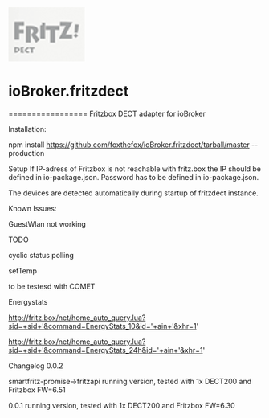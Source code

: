 

![Logo](admin/fritzdect_logo.png)
# ioBroker.fritzdect
=================
Fritzbox DECT adapter for ioBroker

Installation:

npm install https://github.com/foxthefox/ioBroker.fritzdect/tarball/master --production

Setup
If IP-adress of Fritzbox is not reachable with fritz.box the IP should be defined in io-package.json.
Password has to be defined in io-package.json.

The devices are detected automatically during startup of fritzdect instance.

Known Issues:

GuestWlan not working

TODO

cyclic status polling

setTemp

to be testesd with COMET

Energystats

http://fritz.box/net/home_auto_query.lua?sid=+sid+'&command=EnergyStats_10&id='+ain+'&xhr=1'

http://fritz.box/net/home_auto_query.lua?sid=+sid+'&command=EnergyStats_24h&id='+ain+'&xhr=1'

Changelog
0.0.2

smartfritz-promise->fritzapi
running version, tested with 1x DECT200 and Fritzbox FW=6.51

0.0.1
running version, tested with 1x DECT200 and Fritzbox FW=6.30
